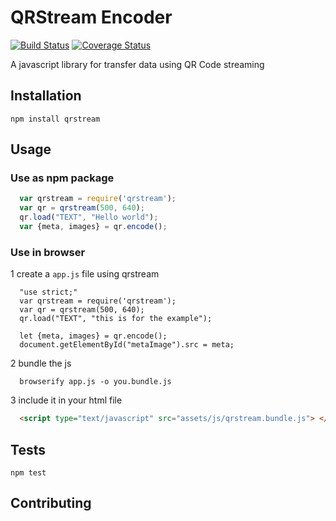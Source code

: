 QRStream Encoder
=========

[![Build Status](https://travis-ci.org/qrstream/encoder.svg?branch=master)](https://travis-ci.org/qrstream/encoder)
[![Coverage Status](https://coveralls.io/repos/github/qrstream/encoder/badge.svg?branch=master)](https://coveralls.io/github/qrstream/encoder?branch=master)

A javascript library for transfer data using QR Code streaming

## Installation

  `npm install qrstream`

## Usage

### Use as npm package
  ``` javascript
    var qrstream = require('qrstream');
    var qr = qrstream(500, 640);
    qr.load("TEXT", "Hello world");
    var {meta, images} = qr.encode();
  ```

### Use in browser

  1 create a `app.js` file using qrstream
  ``` shell
    "use strict;"
    var qrstream = require('qrstream');
    var qr = qrstream(500, 640);
    qr.load("TEXT", "this is for the example");

    let {meta, images} = qr.encode();
    document.getElementById("metaImage").src = meta;
  ```

  2 bundle the js
  ``` shell
    browserify app.js -o you.bundle.js
  ```

  3 include it in your html file
  ``` html
    <script type="text/javascript" src="assets/js/qrstream.bundle.js"> </script>
  ```

## Tests

  `npm test`

## Contributing

